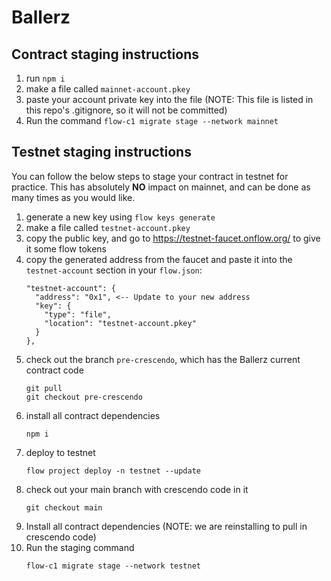 # Ballerz

## Contract staging instructions

1. run `npm i`
1. make a file called `mainnet-account.pkey`
1. paste your account private key into the file (NOTE: This file is listed in this repo's .gitignore, so it will not be committed)
1. Run the command `flow-c1 migrate stage --network mainnet`

## Testnet staging instructions

You can follow the below steps to stage your contract in testnet for practice. This has absolutely **NO** impact on mainnet,
and can be done as many times as you would like.

1. generate a new key using `flow keys generate`
1. make a file called `testnet-account.pkey`
1. copy the public key, and go to https://testnet-faucet.onflow.org/ to give it some flow tokens
1. copy the generated address from the faucet and paste it into the `testnet-account` section in your `flow.json`:
    ```
    "testnet-account": {
      "address": "0x1", <-- Update to your new address
      "key": {
        "type": "file",
        "location": "testnet-account.pkey"
      }
    },
    ```
1. check out the branch `pre-crescendo`, which has the Ballerz current contract code
    ```
    git pull
    git checkout pre-crescendo
    ```
1. install all contract dependencies
    ```
    npm i
    ```
1. deploy to testnet
    ```
    flow project deploy -n testnet --update
    ```
1. check out your main branch with crescendo code in it
    ```
    git checkout main
    ```
1. Install all contract dependencies (NOTE: we are reinstalling to pull in crescendo code)
1. Run the staging command
    ```
    flow-c1 migrate stage --network testnet
    ```